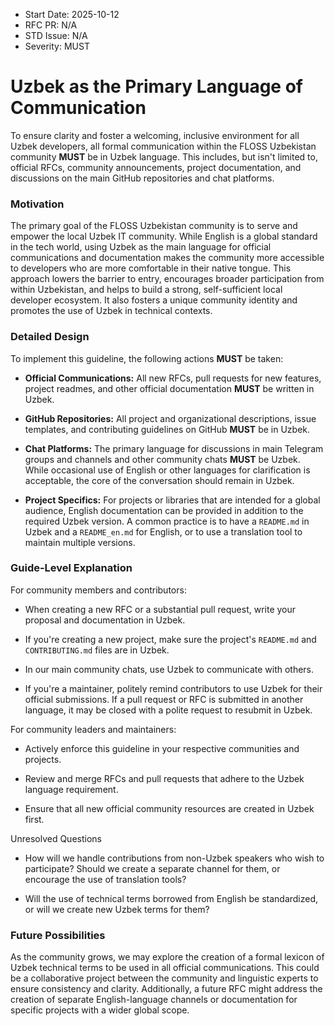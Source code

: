 - Start Date: 2025-10-12
- RFC PR: N/A
- STD Issue: N/A
- Severity: MUST

# Uzbek as the Primary Language of Communication

To ensure clarity and foster a welcoming, inclusive environment for all Uzbek developers, all formal communication within the FLOSS Uzbekistan community **MUST** be in Uzbek language. This includes, but isn't limited to, official RFCs, community announcements, project documentation, and discussions on the main GitHub repositories and chat platforms.

### Motivation

The primary goal of the FLOSS Uzbekistan community is to serve and empower the local Uzbek IT community. While English is a global standard in the tech world, using Uzbek as the main language for official communications and documentation makes the community more accessible to developers who are more comfortable in their native tongue. This approach lowers the barrier to entry, encourages broader participation from within Uzbekistan, and helps to build a strong, self-sufficient local developer ecosystem. It also fosters a unique community identity and promotes the use of Uzbek in technical contexts.

### Detailed Design

To implement this guideline, the following actions **MUST** be taken:

- **Official Communications:** All new RFCs, pull requests for new features, project readmes, and other official documentation **MUST** be written in Uzbek.

- **GitHub Repositories:** All project and organizational descriptions, issue templates, and contributing guidelines on GitHub **MUST** be in Uzbek.

- **Chat Platforms:** The primary language for discussions in main Telegram groups and channels and other community chats **MUST** be Uzbek. While occasional use of English or other languages for clarification is acceptable, the core of the conversation should remain in Uzbek.

- **Project Specifics:** For projects or libraries that are intended for a global audience, English documentation can be provided in addition to the required Uzbek version. A common practice is to have a `README.md` in Uzbek and a `README_en.md` for English, or to use a translation tool to maintain multiple versions.

### Guide-Level Explanation

For community members and contributors:

- When creating a new RFC or a substantial pull request, write your proposal and documentation in Uzbek.

- If you're creating a new project, make sure the project's `README.md` and `CONTRIBUTING.md` files are in Uzbek.

- In our main community chats, use Uzbek to communicate with others.

- If you're a maintainer, politely remind contributors to use Uzbek for their official submissions. If a pull request or RFC is submitted in another language, it may be closed with a polite request to resubmit in Uzbek.

For community leaders and maintainers:

- Actively enforce this guideline in your respective communities and projects.

- Review and merge RFCs and pull requests that adhere to the Uzbek language requirement.

- Ensure that all new official community resources are created in Uzbek first.

Unresolved Questions

- How will we handle contributions from non-Uzbek speakers who wish to participate? Should we create a separate channel for them, or encourage the use of translation tools?

- Will the use of technical terms borrowed from English be standardized, or will we create new Uzbek terms for them?

### Future Possibilities

As the community grows, we may explore the creation of a formal lexicon of Uzbek technical terms to be used in all official communications. This could be a collaborative project between the community and linguistic experts to ensure consistency and clarity. Additionally, a future RFC might address the creation of separate English-language channels or documentation for specific projects with a wider global scope.